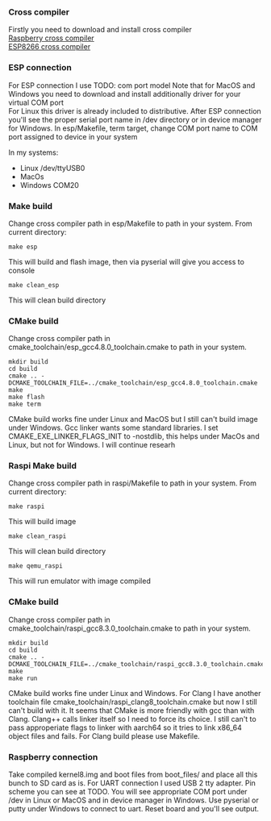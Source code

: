 ### Cross compiler

Firstly you need to download and install cross compiler  
[Raspberry cross compiler](raspberrypi3_cross_compiler.md)  
[ESP8266 cross compiler](esp8266_cross_compiler.md)  

### ESP connection
For ESP connection I use TODO: com port model
Note that for MacOS and Windows you need to download and install additionally driver for your virtual COM port    
For Linux this driver is already included to distributive.
After ESP connection you'll see the proper serial port name in /dev directory or in device manager for Windows. 
In esp/Makefile, term target, change COM port name to COM port assigned to device in your system

In my systems:
- Linux /dev/ttyUSB0  
- MacOs  
- Windows COM20  

### Make build
Change cross compiler path in esp/Makefile to path in your system. 
From current directory:
 
```
make esp
```

This will build and flash image, then via pyserial will give you access to console  

```
make clean_esp
```

This will clean build directory

### CMake build
Change cross compiler path in cmake_toolchain/esp_gcc4.8.0_toolchain.cmake to path in your system. 
```
mkdir build
cd build
cmake .. -DCMAKE_TOOLCHAIN_FILE=../cmake_toolchain/esp_gcc4.8.0_toolchain.cmake
make
make flash
make term
```

CMake build works fine under Linux and MacOS but I still can't build image under Windows. Gcc linker wants some standard libraries. I set CMAKE_EXE_LINKER_FLAGS_INIT to -nostdlib, this helps under MacOs and Linux, but not for Windows. I will continue researh 

### Raspi Make build
Change cross compiler path in raspi/Makefile to path in your system. 
From current directory:
 
```
make raspi
```

This will build image

```
make clean_raspi
```

This will clean build directory

```
make qemu_raspi
```
This will run emulator with image compiled

### CMake build
Change cross compiler path in cmake_toolchain/raspi_gcc8.3.0_toolchain.cmake to path in your system. 
```
mkdir build
cd build
cmake .. -DCMAKE_TOOLCHAIN_FILE=../cmake_toolchain/raspi_gcc8.3.0_toolchain.cmake
make
make run
```

CMake build works fine under Linux and Windows. For Clang I have another toolchain file cmake_toolchain/raspi_clang8_toolchain.cmake but now I still can't build with it. It seems that CMake is more friendly with gcc than with Clang. Clang++ calls linker itself so I need to force its choice. I still can't to pass approperiate flags to linker with aarch64 so it tries to link x86_64 object files and fails.
For Clang build please use Makefile.

### Raspberry connection
Take compiled kernel8.img and boot files from boot_files/ and place all this bunch to SD card as is.
For UART connection I used USB 2 tty adapter. Pin scheme you can see at TODO. 
You will see appropriate COM port under /dev in Linux or MacOS and in device manager in Windows.
Use pyserial or putty under Windows to connect to uart.
Reset board and you'll see output. 
